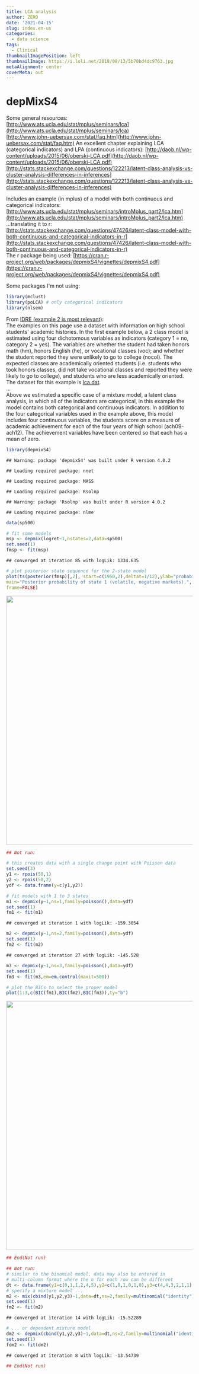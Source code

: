 ```yaml
---
title: LCA analysis
author: ZERO
date: '2021-04-15'
slug: index.en-us
categories:
  - data science
tags:
  - Clinical
thumbnailImagePosition: left
thumbnailImage: https://i.loli.net/2018/08/13/5b70bd4dc9763.jpg
metaAlignment: center
coverMeta: out
---
```


# depMixS4

Some general resources:    
[http://www.ats.ucla.edu/stat/mplus/seminars/lca](http://www.ats.ucla.edu/stat/mplus/seminars/lca)     
[http://www.john-uebersax.com/stat/faq.htm](http://www.john-uebersax.com/stat/faq.htm)
An excellent chapter explaining LCA (categorical indicators) and LPA (continuous indicators): [http://daob.nl/wp-content/uploads/2015/06/oberski-LCA.pdf](http://daob.nl/wp-content/uploads/2015/06/oberski-LCA.pdf)          
[http://stats.stackexchange.com/questions/122213/latent-class-analysis-vs-cluster-analysis-differences-in-inferences](http://stats.stackexchange.com/questions/122213/latent-class-analysis-vs-cluster-analysis-differences-in-inferences)     


Includes an example (in mplus) of a model with both continuous and categorical indicators:
[http://www.ats.ucla.edu/stat/mplus/seminars/introMplus_part2/lca.htm](http://www.ats.ucla.edu/stat/mplus/seminars/introMplus_part2/lca.htm)     
...translating it to r:
[http://stats.stackexchange.com/questions/47426/latent-class-model-with-both-continuous-and-categorical-indicators-in-r](http://stats.stackexchange.com/questions/47426/latent-class-model-with-both-continuous-and-categorical-indicators-in-r)     
The r package being used:
[https://cran.r-project.org/web/packages/depmixS4/vignettes/depmixS4.pdf](https://cran.r-project.org/web/packages/depmixS4/vignettes/depmixS4.pdf)     

Some packages I'm not using:


```r
library(mclust)
library(poLCA) # only categorical indicators
library(nlsem)
```


From [IDRE (example 2 is most relevant)](http://www.ats.ucla.edu/stat/mplus/seminars/introMplus_part2/lca.htm):     
The examples on this page use a dataset with information on high school students' academic histories.  In the first example below, a 2 class model is estimated using four dichotomous variables as indicators (category 1 = no, category 2 = yes). The variables are whether the student had taken honors math (hm), honors English (he), or vocational classes (voc); and whether the student reported they were unlikely to go to college (nocol). The expected classes are academically oriented students (i.e. students who took honors classes, did not take vocational classes and reported they were likely to go to college), and students who are less academically oriented. The dataset for this example is [lca.dat](http://www.ats.ucla.edu/stat/mplus/seminars/introMplus_part2/lca.dat).   
...    
Above we estimated a specific case of a mixture model, a latent class analysis, in which all of the indicators are categorical, in this example the model contains both categorical and continuous indicators. In addition to the four categorical variables used in the example above, this model includes four continuous variables, the students score on a measure of academic achievement for each of the four years of high school (ach09-ach12). The achievement variables have been centered so that each has a mean of zero.


```r
library(depmixS4)
```

```
## Warning: package 'depmixS4' was built under R version 4.0.2
```

```
## Loading required package: nnet
```

```
## Loading required package: MASS
```

```
## Loading required package: Rsolnp
```

```
## Warning: package 'Rsolnp' was built under R version 4.0.2
```

```
## Loading required package: nlme
```



```r
data(sp500)

# fit some models
msp <- depmix(logret~1,nstates=2,data=sp500)
set.seed(1)
fmsp <- fit(msp)	
```

```
## converged at iteration 85 with logLik: 1334.635
```

```r
# plot posterior state sequence for the 2-state model
plot(ts(posterior(fmsp)[,2], start=c(1950,2),deltat=1/12),ylab="probability",
main="Posterior probability of state 1 (volatile, negative markets).",
frame=FALSE)
```

<img src="index.en-us_files/figure-html/unnamed-chunk-2-1.png" width="672" />

```r
## Not run: 

# this creates data with a single change point with Poisson data
set.seed(3)
y1 <- rpois(50,1)
y2 <- rpois(50,2)
ydf <- data.frame(y=c(y1,y2))

# fit models with 1 to 3 states
m1 <- depmix(y~1,ns=1,family=poisson(),data=ydf)
set.seed(1)
fm1 <- fit(m1)
```

```
## converged at iteration 1 with logLik: -159.3054
```

```r
m2 <- depmix(y~1,ns=2,family=poisson(),data=ydf)
set.seed(1)
fm2 <- fit(m2)
```

```
## converged at iteration 27 with logLik: -145.528
```

```r
m3 <- depmix(y~1,ns=3,family=poisson(),data=ydf)
set.seed(1)
fm3 <- fit(m3,em=em.control(maxit=500))

# plot the BICs to select the proper model
plot(1:3,c(BIC(fm1),BIC(fm2),BIC(fm3)),ty="b")
```

<img src="index.en-us_files/figure-html/unnamed-chunk-2-2.png" width="672" />

```r
## End(Not run)

## Not run: 
# similar to the binomial model, data may also be entered in 
# multi-column format where the n for each row can be different
dt <- data.frame(y1=c(0,1,1,2,4,5),y2=c(1,0,1,0,1,0),y3=c(4,4,3,2,1,1))
# specify a mixture model ...
m2 <- mix(cbind(y1,y2,y3)~1,data=dt,ns=2,family=multinomial("identity"))
set.seed(1)
fm2 <- fit(m2)
```

```
## converged at iteration 14 with logLik: -15.52289
```

```r
# ... or dependent mixture model
dm2 <- depmix(cbind(y1,y2,y3)~1,data=dt,ns=2,family=multinomial("identity"))
set.seed(1)
fdm2 <- fit(dm2)
```

```
## converged at iteration 8 with logLik: -13.54739
```

```r
## End(Not run)
```



























